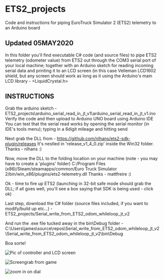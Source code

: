 # ETS2_projects
Code and instructions for piping EuroTruck Simulator 2 (ETS2) telemetry to an Arduino board

Updated 05MAY2020
-----------------
In this folder you'll find executable C# code (and source files) to pipe ETS2 telemetry (odometer value) from 
ETS2 out through the COM3 serial port of your local machine; together with an Arduino sketch for reading 
incoming serial data and printing it to an LCD screen (in this case Velleman LCD1602 shield, but any screen 
should work as long as it using the Arduino's main LCD library - <LiquidCrystal.h>

INSTRUCTIONS
------------
Grab the arduino sketch -
ETS2_projects\arduino_serial_read_in_jt_v1\arduino_serial_read_in_jt_v1.ino
Verify the code and then upload to Arduino UNO board using Arduino IDE
You can test that the serial read works by opening the serial monitor (in IDE's tools menu); typing in a 6digit
mileage and hitting send

Next grab the DLL from - https://github.com/nlhans/ets2-sdk-plugin/releases
It's nestled in 'release_v1_4_0.zip' inside the Win32 folder.
Thanks - nlhans :)

Now, move the DLL to the folding location on your machine (note - you may have to create a 'plugins' folder)
C:/Program Files (x86)/Steam/steamapps/common/Euro Truck Simulator 2/bin/win_x86/plugins/ets2-telemetry.dll
Thanks - mattfreire :)

Ok - time to fire up ETS2 (launching in 32-bit safe mode should grab the DLL; if all goes well, you'll see
a box saying that SDK is being used - click ok)

Last step, download the C# folder (source files included, if you want to modify/build up etc...) -
ETS2_projects/Serial_write_from_ETS2_odom_whileloop_jt_v2

And run the .exe file tucked away in the bin\Debug folder -
C:\Users\james\source\repos\Serial_write_from_ETS2_odom_whileloop_jt_v2\Serial_write_from_ETS2_odom_whileloop_jt_v2\bin\Debug

Boa sorte!

![Pic of controller and LCD screen](https://github.com/JT-CH/ETS2_projects/blob/master/arduino_serial_read_in_jt_v1/LCD_screen_and_xbox_one_controller_500px.jpg)

![Screengrab from game](https://github.com/JT-CH/ETS2_projects/blob/master/arduino_serial_read_in_jt_v1/136490_cab_odom_500px.jpg)

![zoom in on dial](https://github.com/JT-CH/ETS2_projects/blob/master/arduino_serial_read_in_jt_v1/dial_350px.png)
